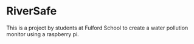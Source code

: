 # RiverSafe
This is a project by students at Fulford School to create a water pollution monitor using a raspberry pi.
